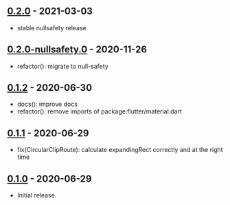 ## [0.2.0] - 2021-03-03

- stable nullsafety release

## [0.2.0-nullsafety.0] - 2020-11-26

- refactor(): migrate to null-safety

## [0.1.2] - 2020-06-30

- docs(): improve docs
- refactor(): remove imports of package:flutter/material.dart

## [0.1.1] - 2020-06-29

- fix(CircularClipRoute): calculate expandingRect correctly and at the right time

## [0.1.0] - 2020-06-29

- Initial release.

[0.2.0]: https://github.com/blaugold/circular_clip_route/tree/v0.2.0
[0.2.0-nullsafety.0]: https://github.com/blaugold/circular_clip_route/tree/v0.2.0-nullsafety.0
[0.1.2]: https://github.com/blaugold/circular_clip_route/tree/v0.1.2
[0.1.1]: https://github.com/blaugold/circular_clip_route/tree/v0.1.1
[0.1.0]: https://github.com/blaugold/circular_clip_route/tree/v0.1.0
